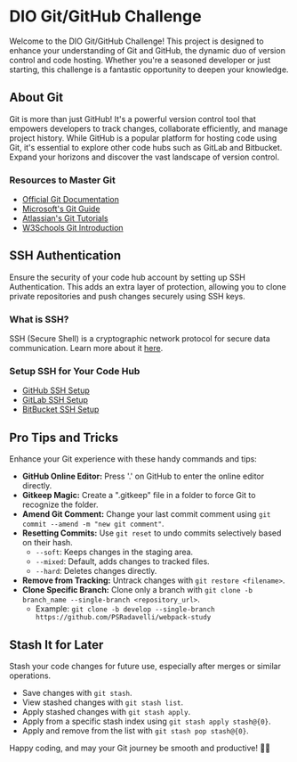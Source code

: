 # DIO Git/GitHub Challenge

Welcome to the DIO Git/GitHub Challenge! This project is designed to enhance your understanding of Git and GitHub, the dynamic duo of version control and code hosting. Whether you're a seasoned developer or just starting, this challenge is a fantastic opportunity to deepen your knowledge.

## About Git

Git is more than just GitHub! It's a powerful version control tool that empowers developers to track changes, collaborate efficiently, and manage project history. While GitHub is a popular platform for hosting code using Git, it's essential to explore other code hubs such as GitLab and Bitbucket. Expand your horizons and discover the vast landscape of version control.

### Resources to Master Git

- [Official Git Documentation](https://git-scm.com/doc)
- [Microsoft's Git Guide](https://learn.microsoft.com/pt-br/devops/develop/git/what-is-git)
- [Atlassian's Git Tutorials](https://www.atlassian.com/git/tutorials/what-is-git)
- [W3Schools Git Introduction](https://www.w3schools.com/git/git_intro.asp?remote=github)

## SSH Authentication

Ensure the security of your code hub account by setting up SSH Authentication. This adds an extra layer of protection, allowing you to clone private repositories and push changes securely using SSH keys.

### What is SSH?

SSH (Secure Shell) is a cryptographic network protocol for secure data communication. Learn more about it [here](https://www.techtarget.com/searchsecurity/definition/Secure-Shell).

### Setup SSH for Your Code Hub

- [GitHub SSH Setup](https://docs.github.com/pt/authentication/connecting-to-github-with-ssh/generating-a-new-ssh-key-and-adding-it-to-the-ssh-agent)
- [GitLab SSH Setup](https://docs.gitlab.com/ee/user/ssh.html)
- [BitBucket SSH Setup](https://bitbucket.org/account/settings/ssh-keys/)

## Pro Tips and Tricks

Enhance your Git experience with these handy commands and tips:

- **GitHub Online Editor:** Press '.' on GitHub to enter the online editor directly.
- **Gitkeep Magic:** Create a ".gitkeep" file in a folder to force Git to recognize the folder.
- **Amend Git Comment:** Change your last commit comment using `git commit --amend -m "new git comment"`.
- **Resetting Commits:** Use `git reset` to undo commits selectively based on their hash.
  - `--soft`: Keeps changes in the staging area.
  - `--mixed`: Default, adds changes to tracked files.
  - `--hard`: Deletes changes directly.
- **Remove from Tracking:** Untrack changes with `git restore <filename>`.
- **Clone Specific Branch:** Clone only a branch with `git clone -b branch_name --single-branch <repository_url>`.
  - Example: `git clone -b develop --single-branch https://github.com/PSRadavelli/webpack-study`

## Stash It for Later

Stash your code changes for future use, especially after merges or similar operations.

- Save changes with `git stash`.
- View stashed changes with `git stash list`.
- Apply stashed changes with `git stash apply`.
- Apply from a specific stash index using `git stash apply stash@{0}`.
- Apply and remove from the list with `git stash pop stash@{0}`.

Happy coding, and may your Git journey be smooth and productive! 🚀✨
